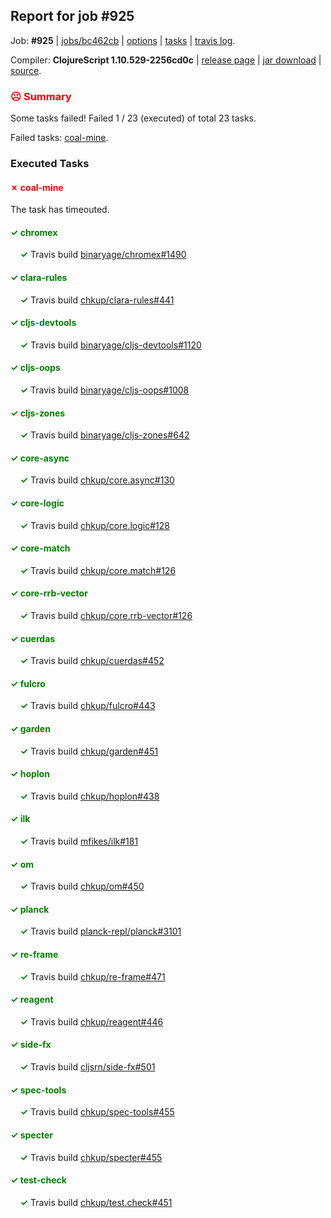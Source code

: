 ## Report for job #925

Job: **#925** | [jobs/bc462cb](https://github.com/cljs-oss/canary/commit/bc462cbc9e95041c6f3612d615db639db0620f3f) | [options](options.edn) | [tasks](tasks.edn) | [travis log](https://travis-ci.org/cljs-oss/canary/builds/532243926).

Compiler: **ClojureScript 1.10.529-2256cd0c** | [release page](https://github.com/cljs-oss/canary/releases/tag/r1.10.529-2256cd0c) | [jar download](https://github.com/cljs-oss/canary/releases/download/r1.10.529-2256cd0c/clojurescript-1.10.529-2256cd0c.jar) | [source](https://github.com/mfikes/clojurescript/commit/2256cd0c2e74e087d4ac0b0bdb1549e596a77ea3).

### <b style='color:red'>☹ Summary</b>

Some tasks failed! Failed 1 / 23 (executed) of total 23 tasks.

Failed tasks: [coal-mine](#-coal-mine).

### Executed Tasks

#### <b style='color:red'>&#x2717; coal-mine</b>
The task has timeouted.

#### <b style='color:green'>&#x2713; chromex</b>
&nbsp;&nbsp;&nbsp;&nbsp;<b style='color:green'>&#x2713;</b> Travis build [binaryage/chromex#1490](https://travis-ci.org/binaryage/chromex/builds/532245462)<br>

#### <b style='color:green'>&#x2713; clara-rules</b>
&nbsp;&nbsp;&nbsp;&nbsp;<b style='color:green'>&#x2713;</b> Travis build [chkup/clara-rules#441](https://travis-ci.org/chkup/clara-rules/builds/532245468)<br>

#### <b style='color:green'>&#x2713; cljs-devtools</b>
&nbsp;&nbsp;&nbsp;&nbsp;<b style='color:green'>&#x2713;</b> Travis build [binaryage/cljs-devtools#1120](https://travis-ci.org/binaryage/cljs-devtools/builds/532245475)<br>

#### <b style='color:green'>&#x2713; cljs-oops</b>
&nbsp;&nbsp;&nbsp;&nbsp;<b style='color:green'>&#x2713;</b> Travis build [binaryage/cljs-oops#1008](https://travis-ci.org/binaryage/cljs-oops/builds/532245477)<br>

#### <b style='color:green'>&#x2713; cljs-zones</b>
&nbsp;&nbsp;&nbsp;&nbsp;<b style='color:green'>&#x2713;</b> Travis build [binaryage/cljs-zones#642](https://travis-ci.org/binaryage/cljs-zones/builds/532245484)<br>

#### <b style='color:green'>&#x2713; core-async</b>
&nbsp;&nbsp;&nbsp;&nbsp;<b style='color:green'>&#x2713;</b> Travis build [chkup/core.async#130](https://travis-ci.org/chkup/core.async/builds/532245534)<br>

#### <b style='color:green'>&#x2713; core-logic</b>
&nbsp;&nbsp;&nbsp;&nbsp;<b style='color:green'>&#x2713;</b> Travis build [chkup/core.logic#128](https://travis-ci.org/chkup/core.logic/builds/532245548)<br>

#### <b style='color:green'>&#x2713; core-match</b>
&nbsp;&nbsp;&nbsp;&nbsp;<b style='color:green'>&#x2713;</b> Travis build [chkup/core.match#126](https://travis-ci.org/chkup/core.match/builds/532245562)<br>

#### <b style='color:green'>&#x2713; core-rrb-vector</b>
&nbsp;&nbsp;&nbsp;&nbsp;<b style='color:green'>&#x2713;</b> Travis build [chkup/core.rrb-vector#126](https://travis-ci.org/chkup/core.rrb-vector/builds/532245564)<br>

#### <b style='color:green'>&#x2713; cuerdas</b>
&nbsp;&nbsp;&nbsp;&nbsp;<b style='color:green'>&#x2713;</b> Travis build [chkup/cuerdas#452](https://travis-ci.org/chkup/cuerdas/builds/532245575)<br>

#### <b style='color:green'>&#x2713; fulcro</b>
&nbsp;&nbsp;&nbsp;&nbsp;<b style='color:green'>&#x2713;</b> Travis build [chkup/fulcro#443](https://travis-ci.org/chkup/fulcro/builds/532245584)<br>

#### <b style='color:green'>&#x2713; garden</b>
&nbsp;&nbsp;&nbsp;&nbsp;<b style='color:green'>&#x2713;</b> Travis build [chkup/garden#451](https://travis-ci.org/chkup/garden/builds/532245601)<br>

#### <b style='color:green'>&#x2713; hoplon</b>
&nbsp;&nbsp;&nbsp;&nbsp;<b style='color:green'>&#x2713;</b> Travis build [chkup/hoplon#438](https://travis-ci.org/chkup/hoplon/builds/532245609)<br>

#### <b style='color:green'>&#x2713; ilk</b>
&nbsp;&nbsp;&nbsp;&nbsp;<b style='color:green'>&#x2713;</b> Travis build [mfikes/ilk#181](https://travis-ci.org/mfikes/ilk/builds/532245671)<br>

#### <b style='color:green'>&#x2713; om</b>
&nbsp;&nbsp;&nbsp;&nbsp;<b style='color:green'>&#x2713;</b> Travis build [chkup/om#450](https://travis-ci.org/chkup/om/builds/532245744)<br>

#### <b style='color:green'>&#x2713; planck</b>
&nbsp;&nbsp;&nbsp;&nbsp;<b style='color:green'>&#x2713;</b> Travis build [planck-repl/planck#3101](https://travis-ci.org/planck-repl/planck/builds/532245758)<br>

#### <b style='color:green'>&#x2713; re-frame</b>
&nbsp;&nbsp;&nbsp;&nbsp;<b style='color:green'>&#x2713;</b> Travis build [chkup/re-frame#471](https://travis-ci.org/chkup/re-frame/builds/532245636)<br>

#### <b style='color:green'>&#x2713; reagent</b>
&nbsp;&nbsp;&nbsp;&nbsp;<b style='color:green'>&#x2713;</b> Travis build [chkup/reagent#446](https://travis-ci.org/chkup/reagent/builds/532245684)<br>

#### <b style='color:green'>&#x2713; side-fx</b>
&nbsp;&nbsp;&nbsp;&nbsp;<b style='color:green'>&#x2713;</b> Travis build [cljsrn/side-fx#501](https://travis-ci.org/cljsrn/side-fx/builds/532245782)<br>

#### <b style='color:green'>&#x2713; spec-tools</b>
&nbsp;&nbsp;&nbsp;&nbsp;<b style='color:green'>&#x2713;</b> Travis build [chkup/spec-tools#455](https://travis-ci.org/chkup/spec-tools/builds/532245694)<br>

#### <b style='color:green'>&#x2713; specter</b>
&nbsp;&nbsp;&nbsp;&nbsp;<b style='color:green'>&#x2713;</b> Travis build [chkup/specter#455](https://travis-ci.org/chkup/specter/builds/532245715)<br>

#### <b style='color:green'>&#x2713; test-check</b>
&nbsp;&nbsp;&nbsp;&nbsp;<b style='color:green'>&#x2713;</b> Travis build [chkup/test.check#451](https://travis-ci.org/chkup/test.check/builds/532245772)<br>
